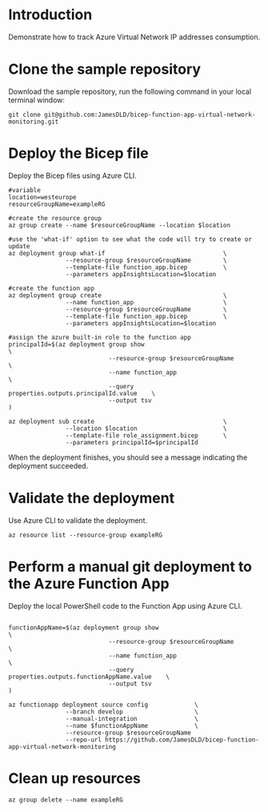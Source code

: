 # Introduction
Demonstrate how to track Azure Virtual Network IP addresses consumption.


# Clone the sample repository

Download the sample repository, run the following command in your local terminal window:

```
git clone git@github.com:JamesDLD/bicep-function-app-virtual-network-monitoring.git

```


# Deploy the Bicep file

Deploy the Bicep files using Azure CLI.

```
#variable
location=westeurope
resourceGroupName=exampleRG

#create the resource group
az group create --name $resourceGroupName --location $location

#use the 'what-if' option to see what the code will try to create or update
az deployment group what-if                                 \
                --resource-group $resourceGroupName         \
                --template-file function_app.bicep          \
                --parameters appInsightsLocation=$location 

#create the function app
az deployment group create                                  \
                --name function_app                         \
                --resource-group $resourceGroupName         \
                --template-file function_app.bicep          \
                --parameters appInsightsLocation=$location

#assign the azure built-in role to the function app
principalId=$(az deployment group show                                      \
                            --resource-group $resourceGroupName             \
                            --name function_app                             \
                            --query properties.outputs.principalId.value    \
                            --output tsv                                    )

az deployment sub create                                    \
                --location $location                        \
                --template-file role_assignment.bicep       \
                --parameters principalId=$principalId     

```

When the deployment finishes, you should see a message indicating the deployment succeeded.


# Validate the deployment
Use Azure CLI to validate the deployment.


```
az resource list --resource-group exampleRG

```


# Perform a manual git deployment to the Azure Function App
Deploy the local PowerShell code to the Function App using Azure CLI.

```

functionAppName=$(az deployment group show                                      \
                            --resource-group $resourceGroupName                 \
                            --name function_app                                 \
                            --query properties.outputs.functionAppName.value    \
                            --output tsv                                        )

az functionapp deployment source config             \
                --branch develop                    \
                --manual-integration                \
                --name $functionAppName             \
                --resource-group $resourceGroupName
                --repo-url https://github.com/JamesDLD/bicep-function-app-virtual-network-monitoring

```

# Clean up resources
```
az group delete --name exampleRG

```
